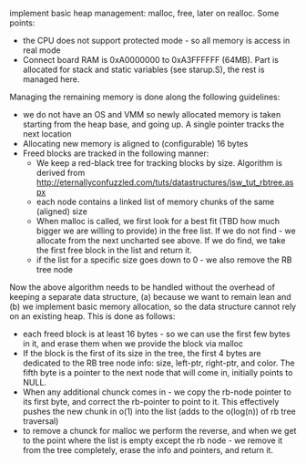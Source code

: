 implement basic heap management: malloc, free, later on realloc. Some points:
- the CPU does not support protected mode - so all memory is access in real mode
- Connect board RAM is 0xA0000000 to 0xA3FFFFFF (64MB). Part is allocated for
  stack and static variables (see starup.S), the rest is managed here.


Managing the remaining memory is done along the following guidelines:
- we do not have an OS and VMM so newly allocated memory is taken starting from
  the heap base, and going up. A single pointer tracks the next location
- Allocating new memory is aligned to (configurable) 16 bytes
- Freed blocks are tracked in the following manner:
  - We keep a red-black tree for tracking blocks by size. Algorithm is derived
    from http://eternallyconfuzzled.com/tuts/datastructures/jsw_tut_rbtree.aspx
  - each node contains a linked list of memory chunks of the same (aligned) size
  - When malloc is called, we first look for a best fit (TBD how much bigger we
    are willing to provide) in the free list. If we do not find - we allocate from the next uncharted see above. If we do find, we take the first free block in the list and return it.
  - if the list for a specific size goes down to 0 - we also remove the RB tree node


Now the above algorithm needs to be handled without the overhead of keeping a separate data structure, (a) because we want to remain lean and (b) we implement basic memory allocation, so the data structure cannot rely on an existing heap.
This is done as follows:
- each freed block is at least 16 bytes - so we can use the first few bytes in
  it, and erase them when we provide the block via malloc
- If the block is the first of its size in the tree, the first 4 bytes are
  dedicated to the RB tree node info: size, left-ptr, right-ptr, and color. The fifth byte is a pointer to the next node that will come in, initially points to NULL.
- When any additional chunck comes in - we copy the rb-node pointer to its first
  byte, and correct the rb-pointer to point to it. This effectively pushes the new chunk in o(1) into the list (adds to the o(log(n)) of rb tree traversal)
- to remove a chunck for malloc we perform the reverse, and when we get to the point
  where the list is empty except the rb node - we remove it from the tree completely, erase the info and pointers, and return it.
